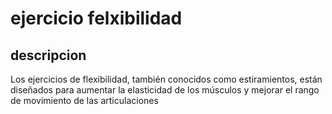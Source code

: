 # ejercicio felxibilidad 

## descripcion
Los ejercicios de flexibilidad, también conocidos como estiramientos, están diseñados para aumentar la elasticidad de los músculos y mejorar el rango de movimiento de las articulaciones
